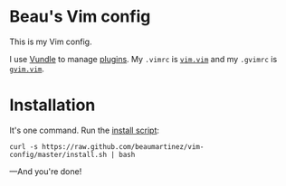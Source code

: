 # Beau's Vim config

This is my Vim config.

I use [Vundle] to manage [plugins]. My `.vimrc` is [`vim.vim`] and my `.gvimrc` is [`gvim.vim`].

[`gvim.vim`]: http://github.com/beaumartinez/vim-config/blob/master/gvim.vim
[`vim.vim`]: http://github.com/beaumartinez/vim-config/blob/master/vim.vim
[Vundle]: http://github.com/gmarik/vundle
[plugins]: http://github.com/beaumartinez/vim-config/blob/master/vundle.vim

# Installation

It's one command. Run the [install script]:

[install script]: https://github.com/beaumartinez/vim-config/blob/master/install.sh

    curl -s https://raw.github.com/beaumartinez/vim-config/master/install.sh | bash

—And you're done!
